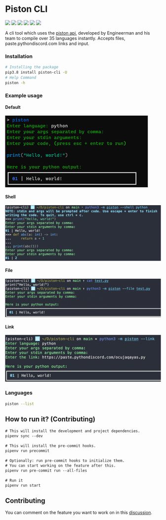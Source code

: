 # Piston CLI

[![](https://img.shields.io/github/license/Shivansh-007/piston-cli?style=for-the-badge)]()
[![](https://img.shields.io/github/issues/Shivansh-007/piston-cli?style=for-the-badge)]()
[![](https://img.shields.io/github/issues-pr/Shivansh-007/piston-cli?style=for-the-badge)]()
[![](https://img.shields.io/github/workflow/status/Shivansh-007/piston-cli/Linting/main?style=for-the-badge)]()
[![](https://img.shields.io/pypi/pyversions/piston-cli?style=for-the-badge)]()
[![](https://img.shields.io/pypi/v/piston-cli?style=for-the-badge)]()

A cli tool which uses the [piston api](https://github.com/engineer-man/piston), developed by Engineerman and his team to compile over 35 languages instantly. Accepts files, paste.pythondiscord.com links and input.

### Installation

```bash
# Installing the package
pip3.8 install piston-cli -U
# Help Command
piston -h
```

### Example usage

#### Default

![example usage](media/piston-cli.png)

#### Shell

![example shell usage](media/piston-cli-shell.png)

#### File

![example file usage](media/piston-cli-file.png)

#### Link

![example link usage](media/piston-cli-link.png)

### Languages

```bash
piston --list
```

## How to run it? (Contributing)

```shell
# This will install the development and project dependencies.
pipenv sync --dev

# This will install the pre-commit hooks.
pipenv run precommit

# Optionally: run pre-commit hooks to initialize them.
# You can start working on the feature after this.
pipenv run pre-commit run --all-files

# Run it
pipenv run start
```

## Contributing

You can comment on the feature you want to work on in this [discussion](https://github.com/Shivansh-007/piston-cli/discussions/7).
